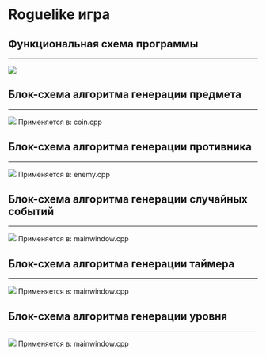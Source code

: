 # Roguelike игра
## Функциональная схема программы
____
![](schemes/6.jpg)
## Блок-схема алгоритма генерации предмета
____
![](schemes/1.jpg)
Применяется в: coin.cpp
## Блок-схема алгоритма генерации противника
____
![](schemes/2.jpg)
Применяется в: enemy.cpp
## Блок-схема алгоритма генерации случайных событий
____
![](schemes/3.jpg)
Применяется в: mainwindow.cpp
## Блок-схема алгоритма генерации таймера
____
![](schemes/4.jpg)
Применяется в: mainwindow.cpp
## Блок-схема алгоритма генерации уровня
____
![](schemes/5.jpg)
Применяется в: mainwindow.cpp

